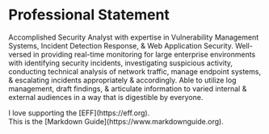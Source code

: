 <h1>Professional Statement</h1>	

Accomplished Security Analyst with expertise in Vulnerability Management Systems, Incident Detection Response, & Web Application Security. Well-versed in providing real-time monitoring for large enterprise environments with identifying security incidents, investigating suspicious activity, conducting technical analysis of network traffic, manage endpoint systems, & escalating incidents appropriately & accordingly. Able to utilize log management, draft findings, & articulate information to varied internal & external audiences in a way that is digestible by everyone.

<p>I love supporting the [EFF](https://eff.org). 
<br>This is the [Markdown Guide](https://www.markdownguide.org).<br></p>
